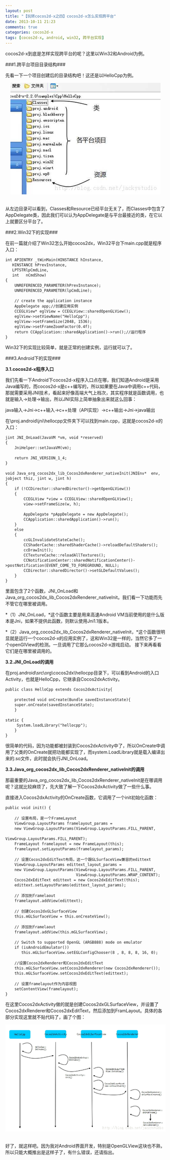 ```yaml
---
layout: post
title: "【玩转cocos2d-x之四】cocos2d-x怎么实现跨平台"
date: 2013-10-11 21:23
comments: true
categories: cocos2d-x
tags: [cocos2d-x, android, win32, 跨平台实现]
---
```


cocos2d-x到底是怎样实现跨平台的呢？这里以Win32和Android为例。

###1.跨平台项目目录结构###

先看一下一个项目创建后的目录结构吧！这还是以HelloCpp为例。

<!-- more -->

<div align="center"><img src="/images/Blog/Play_cocos2dx_04/1.jpg" alt="" border="0" title="跨平台项目目录结构" /><br></br></div>

从左边目录可以看到，Classes和Resource已经平台无关了，而Classes中包含了AppDelegate类，因此我们可以认为AppDelegate是与平台最接近的类，在它以上就要区分平台了。


###2.Win32下的实现###

在前一篇就介绍了Win32怎么开始cocos2dx，Win32平台下main.cpp就是程序入口：

    int APIENTRY _tWinMain(HINSTANCE hInstance,  
       HINSTANCE hPrevInstance,  
       LPTSTRlpCmdLine,  
       int   nCmdShow)  
    {  
    	UNREFERENCED_PARAMETER(hPrevInstance);  
    	UNREFERENCED_PARAMETER(lpCmdLine);  
      
    	// create the application instance  
    	AppDelegate app;//创建应用实例  
    	CCEGLView* eglView = CCEGLView::sharedOpenGLView();  
    	eglView->setViewName("HelloCpp");  
    	eglView->setFrameSize(2048, 1536);  
    	eglView->setFrameZoomFactor(0.4f);  
    	return CCApplication::sharedApplication()->run();//运行程序  
    }  

Win32下的实现比较简单，就是正常的创建实例，运行就可以了。

###3.Android下的实现###

**3.1.cocos2d-x程序入口**

我们先看一下Android下cocos2d-x程序入口点在哪，我们知道Android是采用Java编写的，而cocos2d-x是c++编写的，所以如果要在Java中调用c++代码，那就需要采用JNI技术，看起来好像高端大气上档次，其实程序就是函数调用，也就是输入→处理→输出，所以JNI实际上简单抽象出来就这么回事：


java输入→Jni→c++输入→c++处理（API实现）→c++输出→Jni→java输出  

在\proj.android\jni\hellocpp文件夹下可以找到main.cpp，这就是cocos2d-x的入口：

    jint JNI_OnLoad(JavaVM *vm, void *reserved)  
    {  
    	JniHelper::setJavaVM(vm);  
      
    	return JNI_VERSION_1_4;  
    }  
  
	void Java_org_cocos2dx_lib_Cocos2dxRenderer_nativeInit(JNIEnv*  env, jobject thiz, jint w, jint h)  
	{  
		if (!CCDirector::sharedDirector()->getOpenGLView())  
		{  
			CCEGLView *view = CCEGLView::sharedOpenGLView();  
			view->setFrameSize(w, h);  
  
			AppDelegate *pAppDelegate = new AppDelegate();  
			CCApplication::sharedApplication()->run();  
		}  
		else  
		{  
			ccGLInvalidateStateCache();  
			CCShaderCache::sharedShaderCache()->reloadDefaultShaders();  
			ccDrawInit();  
			CCTextureCache::reloadAllTextures();  
			CCNotificationCenter::sharedNotificationCenter()->postNotification(EVENT_COME_TO_FOREGROUND, NULL);  
			CCDirector::sharedDirector()->setGLDefaultValues();   
		}  
	}
  
里面包含了2个函数，JNI_OnLoad和Java_org_cocos2dx_lib_Cocos2dxRenderer_nativeInit。我们看一下功能而先不管它在哪里被调用。

*（1）JNI_OnLoad，*这个函数主要是用来高速Android VM当前使用的是什么版本是Jni，如果不提供此函数，则默认使用Jni1.1版本。

*（2）Java_org_cocos2dx_lib_Cocos2dxRenderer_nativeInit，*这个函数很明显就是运行一个cocos2d-x的应用实例了，这和Win32是一样的，当然它多了一个openGlView的检测。一旦调用了它那么cocos2d-x游戏启动。
接下来再看看它们是在哪里被调用的。


**3.2.JNI_OnLoad的调用**

在proj.android\src\org\cocos2dx\hellocpp目录下，可以看到Android的入口Activity，也就是HelloCpp，它继承自Cocos2dxActivity。

	public class HelloCpp extends Cocos2dxActivity{  
  
    	protected void onCreate(Bundle savedInstanceState){  
        super.onCreate(savedInstanceState);  
    	}  
      
    static {  
         System.loadLibrary("hellocpp");  
    	}  
	}  

很简单的代码，因为功能都被封装到Cocos2dxActivity中了，所以OnCreate中调用了父类的OnCreate就把功能都实现了，而system.LoadLibrary就是载入编译出来的.so文件，此时就会执行JNI_OnLoad。


**3.3.Java_org_cocos2dx_lib_Cocos2dxRenderer_nativeInit的调用**

那最重要的Java_org_cocos2dx_lib_Cocos2dxRenderer_nativeInit是在哪调用呢？这就比较麻烦了，先大致了解一下Cocos2dxActivity做了一些什么事。

直接进入Cocos2dxActivity的OnCreate函数，它调用了一个init初始化函数：

	public void init() {  
          
        // 设置布局，是一个FrameLayout  
        ViewGroup.LayoutParams framelayout_params =  
        new ViewGroup.LayoutParams(ViewGroup.LayoutParams.FILL_PARENT,  
                                       ViewGroup.LayoutParams.FILL_PARENT);  
        FrameLayout framelayout = new FrameLayout(this);  
        framelayout.setLayoutParams(framelayout_params);  
  
        // 设置Cocos2dxEditText布局，这一个跟GLSurfaceView兼容的edittext  
        ViewGroup.LayoutParams edittext_layout_params =  
        new ViewGroup.LayoutParams(ViewGroup.LayoutParams.FILL_PARENT,  
                                   ViewGroup.LayoutParams.WRAP_CONTENT);  
        Cocos2dxEditText edittext = new Cocos2dxEditText(this);  
        edittext.setLayoutParams(edittext_layout_params);  
  
        // 添加到framelaout  
        framelayout.addView(edittext);  
  
        // 创建Cocos2dxGLSurfaceView  
        this.mGLSurfaceView = this.onCreateView();  
  
        // 添加到framelaout  
        framelayout.addView(this.mGLSurfaceView);  
  
        // Switch to supported OpenGL (ARGB888) mode on emulator  
        if (isAndroidEmulator())  
           this.mGLSurfaceView.setEGLConfigChooser(8 , 8, 8, 8, 16, 0);  
  
        //设置Cocos2dxRenderer和Cocos2dxEditText  
        this.mGLSurfaceView.setCocos2dxRenderer(new Cocos2dxRenderer());  
        this.mGLSurfaceView.setCocos2dxEditText(edittext);  
  
        // 设置framelayout作为内容视图  
    	setContentView(framelayout);  
    } 
 
在这里Cocos2dxActivity做的就是创建Cocos2dxGLSurfaceView，并设置了Cocos2dxRenderer和Cocos2dxEditText，然后添加到FramLayout。具体的各部分实现这里就不贴代码了，画了个图：

<div align="center"><img src="/images/Blog/Play_cocos2dx_04/2.jpg" alt="" border="0" title="Android调用流程" /><br></br></div>

好了，就这样吧。因为我对Android界面开发，特别是OpenGLView这块也不熟，所以只能大概推出是这样子了，有什么错误，还请指出。